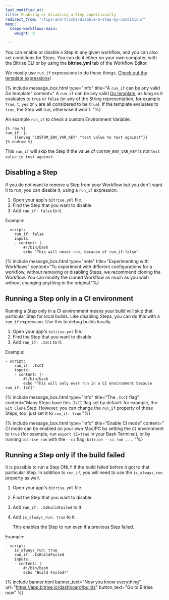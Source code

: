 ```yaml
---
last_modified_at: 
title: Enabling or disabling a Step conditionally
redirect_from: "/tips-and-tricks/disable-a-step-by-condition/"
menu:
  steps-workflows-main:
    weight: 9

---
```

You can enable or disable a Step in any given workflow, and you can also set conditions for Steps. You can do it either on your own computer, with the Bitrise CLI or by using the **bitrise.yml** tab of the Workflow Editor.

We mostly use `run_if` expressions to do these things. [Check out the template expressions](https://github.com/bitrise-io/bitrise/blob/master/_examples/experimentals/templates/bitrise.yml)!

{% include message_box.html type="info" title="A `run_if` can be any valid Go template" content=" A `run_if` can be any valid [Go template](https://golang.org/pkg/text/template/), as long as it evaluates to `true` or `false` (or any of the String representation, for example `True`, `t`, `yes` or `y` are all considered to be `true`). If the template evaluates to `true`, the Step will run, otherwise it won't. "%}

An example `run_if` to check a custom Environment Variable:

    {% raw %}
    run_if: |-
     	{{enveq "CUSTOM_ENV_VAR_KEY" "test value to test against"}}
    {% endraw %}    

This `run_if` will skip the Step if the value of `CUSTOM_ENV_VAR_KEY` is not `test value to test against`.

## Disabling a Step

If you do not want to remove a Step from your Workflow but you don't want it to run, you can disable it, using a `run_if` expression.

1. Open your app's `bitrise.yml` file.
2. Find the Step that you want to disable.
3. Add `run_if: false` to it.

Example:

    - script:
        run_if: false
        inputs:
        - content: |-
            #!/bin/bash
            echo "This will never run, because of run_if:false"

{% include message_box.html type="note" title="Experimenting with Workflows" content="To experiment with different configurations for a workflow, without removing or disabling Steps, we recommend cloning the Workflow. You can modify the cloned Workflow as much as you wish without changing anything in the original."%}

## Running a Step only in a CI environment

Running a Step only in a CI environment means your build will skip that particular Step for local builds. Like disabling Steps, you can do this with a `run_if` expression. Use this to debug builds locally.

1. Open your app's `bitrise.yml` file.
2. Find the Step that you want to disable.
3. Add `run_if: .IsCI` to it.

Example:

    - script:
        run_if: .IsCI
        inputs:
        - content: |-
            #!/bin/bash
            echo "This will only ever run in a CI environment because run_if: IsCI"

{% include message_box.html type="info" title="The `.IsCI` flag" content="Many Steps have this .`IsCI` flag set by default: for example, the `Git Clone` Step. However, you can change the `run_if` property of these Steps, too: just set it to `run_if: true`."%}

{% include message_box.html type="info" title="Enable CI mode" content=" CI mode can be enabled on your own Mac/PC by setting the `CI` environment to `true` (for example, run `export CI=true` in your Bash Terminal), or by running `bitrise run` with the `--ci` flag: `bitrise --ci run ...`. "%}

## Running a Step only if the build failed

It is possible to run a Step ONLY if the build failed before it got to that particular Step. In addition to `run_if`, you will need to use the `is_always_run` property as well.

1. Open your app's `bitrise.yml` file.
2. Find the Step that you want to disable.
3. Add `run_if: .IsBuildFailed` to it.
4. Add `is_always_run: true` to it.

   This enables the Step to run even if a previous Step failed.

Example:

    - script:
        is_always_run: true
        run_if: .IsBuildFailed
        inputs:
        - content: |-
            #!/bin/bash
            echo "Build Failed!"

{% include banner.html banner_text="Now you know everything" url="https://app.bitrise.io/dashboard/builds" button_text="Go to Bitrise now" %}